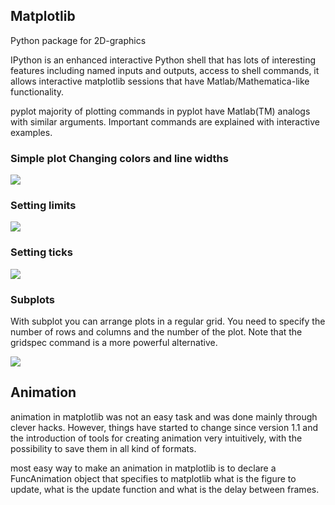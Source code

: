 ## Matplotlib 

Python package for 2D-graphics

IPython is an enhanced interactive Python shell that has lots of interesting features including named inputs and outputs, access to shell commands, it allows interactive matplotlib sessions that have Matlab/Mathematica-like functionality.

pyplot majority of plotting commands in pyplot have Matlab(TM) analogs with similar arguments. Important commands are explained with interactive examples.


### Simple plot Changing colors and line widths

![](https://github.com/rougier/matplotlib-tutorial/raw/master/figures/exercice_3.png)

### Setting limits

![](https://github.com/rougier/matplotlib-tutorial/raw/master/figures/exercice_4.png)


### Setting ticks
![](https://github.com/rougier/matplotlib-tutorial/raw/master/figures/exercice_6.png)

### Subplots

With subplot you can arrange plots in a regular grid. You need to specify the number of rows and columns and the number of the plot. Note that the gridspec command is a more powerful alternative.

![](https://github.com/rougier/matplotlib-tutorial/raw/master/figures/subplot-horizontal.png)

## Animation
animation in matplotlib was not an easy task and was done mainly through clever hacks. However, things have started to change since version 1.1 and the introduction of tools for creating animation very intuitively, with the possibility to save them in all kind of formats.

most easy way to make an animation in matplotlib is to declare a FuncAnimation object that specifies to matplotlib what is the figure to update, what is the update function and what is the delay between frames.

